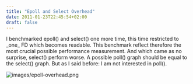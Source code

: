 ```yaml
---
title: "Epoll and Select Overhead"
date: 2011-01-23T22:45:54+02:00
draft: false
---
```


I benchmarked epoll() and select() one more time, this time restricted to
\_one\_ FD which becomes readable. This benchmark reflect therefore the most crucial
possible performance measurement. And which came as no surprise, select()
perform worse. A possible poll() graph should be equal to the select()
graph. But as I said before: I am not interested in poll().


![images/epoll-overhead.png](images/epoll-overhead.png)
